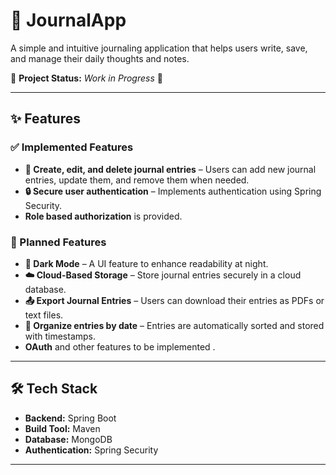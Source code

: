 # 📖 JournalApp

A simple and intuitive journaling application that helps users write, save, and manage their daily thoughts and notes.  

🚧 **Project Status:** _Work in Progress_ 🚧  

---

## ✨ Features  

### ✅ Implemented Features  
- **📓 Create, edit, and delete journal entries** – Users can add new journal entries, update them, and remove them when needed.  
- **🔒 Secure user authentication** – Implements authentication using Spring Security.
- **Role based authorization** is provided.   

### 🚀 Planned Features  
- **🌙 Dark Mode** – A UI feature to enhance readability at night.  
- **☁️ Cloud-Based Storage** – Store journal entries securely in a cloud database.  
- **📤 Export Journal Entries** – Users can download their entries as PDFs or text files.
- **📅 Organize entries by date** – Entries are automatically sorted and stored with timestamps.
- **OAuth** and other features to be implemented .

---

## 🛠️ Tech Stack  

- **Backend:** Spring Boot  
- **Build Tool:** Maven  
- **Database:** MongoDB
- **Authentication:** Spring Security    
---

